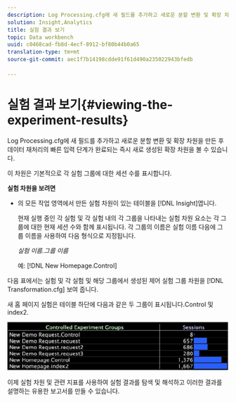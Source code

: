 ```yaml
---
description: Log Processing.cfg에 새 필드를 추가하고 새로운 분할 변환 및 확장 차원을 만든 후 데이터 재처리의 빠른 입력 단계가 완료되는 즉시 새로 생성된 확장 차원을 볼 수 있습니다.
solution: Insight,Analytics
title: 실험 결과 보기
topic: Data workbench
uuid: c0468cad-fb8d-4ecf-8912-bf80b44b0a65
translation-type: tm+mt
source-git-commit: aec1f7b14198cdde91f61d490a235022943bfedb

---
```



# 실험 결과 보기{#viewing-the-experiment-results}

Log Processing.cfg에 새 필드를 추가하고 새로운 분할 변환 및 확장 차원을 만든 후 데이터 재처리의 빠른 입력 단계가 완료되는 즉시 새로 생성된 확장 차원을 볼 수 있습니다.

이 차원은 기본적으로 각 실험 그룹에 대한 세션 수를 표시합니다.

**실험 차원을 보려면**

* 의 모든 작업 영역에서 만든 실험 차원이 있는 테이블을 [!DNL Insight]엽니다.

   현재 실행 중인 각 실험 및 각 실험 내의 각 그룹을 나타내는 실험 차원 요소는 각 그룹에 대한 현재 세션 수와 함께 표시됩니다. 각 그룹의 이름은 실험 이름 다음에 그룹 이름을 사용하여 다음 형식으로 지정됩니다.

   *실험 이름.그룹 이름*

   예: [!DNL New Homepage.Control]

다음 표에서는 실험 및 각 실험 및 해당 그룹에서 생성된 제어 실험 그룹 차원을 [!DNL Transformation.cfg] 보여 줍니다.

새 홈 페이지 실험은 테이블 하단에 다음과 같은 두 그룹이 표시됩니다.Control 및 index2.

![](assets/controlledexpgrps.png)

이제 실험 차원 및 관련 지표를 사용하여 실험 결과를 탐색 및 해석하고 이러한 결과를 설명하는 유용한 보고서를 만들 수 있습니다.
